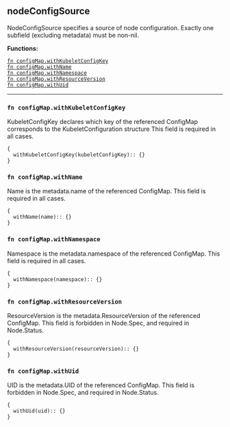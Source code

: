 
## nodeConfigSource
NodeConfigSource specifies a source of node configuration. Exactly one subfield (excluding metadata) must be non-nil.

**Functions:**

[`fn configMap.withKubeletConfigKey`](#fn-configmapwithkubeletconfigkey)  
[`fn configMap.withName`](#fn-configmapwithname)  
[`fn configMap.withNamespace`](#fn-configmapwithnamespace)  
[`fn configMap.withResourceVersion`](#fn-configmapwithresourceversion)  
[`fn configMap.withUid`](#fn-configmapwithuid)  

---


### `fn configMap.withKubeletConfigKey`
KubeletConfigKey declares which key of the referenced ConfigMap corresponds to the KubeletConfiguration structure This field is required in all cases.
```jsonnet
{
  withKubeletConfigKey(kubeletConfigKey):: {}
}
```

### `fn configMap.withName`
Name is the metadata.name of the referenced ConfigMap. This field is required in all cases.
```jsonnet
{
  withName(name):: {}
}
```

### `fn configMap.withNamespace`
Namespace is the metadata.namespace of the referenced ConfigMap. This field is required in all cases.
```jsonnet
{
  withNamespace(namespace):: {}
}
```

### `fn configMap.withResourceVersion`
ResourceVersion is the metadata.ResourceVersion of the referenced ConfigMap. This field is forbidden in Node.Spec, and required in Node.Status.
```jsonnet
{
  withResourceVersion(resourceVersion):: {}
}
```

### `fn configMap.withUid`
UID is the metadata.UID of the referenced ConfigMap. This field is forbidden in Node.Spec, and required in Node.Status.
```jsonnet
{
  withUid(uid):: {}
}
```


